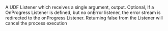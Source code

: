 A UDF Listener which receives a single argument, output. 
Optional, If a OnProgress Listener is defined, but no onError listener, the error stream is redirected to the onProgress Listener.
Returning false from the Listener will cancel the process execution